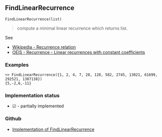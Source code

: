 ## FindLinearRecurrence

```
FindLinearRecurrence(list)
```

> compute a minimal linear recurrence which returns list.

See
* [Wikipedia - Recurrence relation](https://en.wikipedia.org/wiki/Recurrence_relation)
* [OEIS - Recurrence - Linear recurrences with constant coefficients](http://oeis.org/wiki/Recurrence#Linear_recurrences_with_constant_coefficients)

### Examples
 
```
>> FindLinearRecurrence({1, 2, 4, 7, 28, 128, 582, 2745, 13021, 61699, 292521, 1387138}) 
{5,-2,6,-11}
```






### Implementation status

* &#x2611; - partially implemented

### Github

* [Implementation of FindLinearRecurrence](https://github.com/axkr/symja_android_library/blob/master/symja_android_library/matheclipse-core/src/main/java/org/matheclipse/core/builtin/NumberTheory.java#L2877) 
